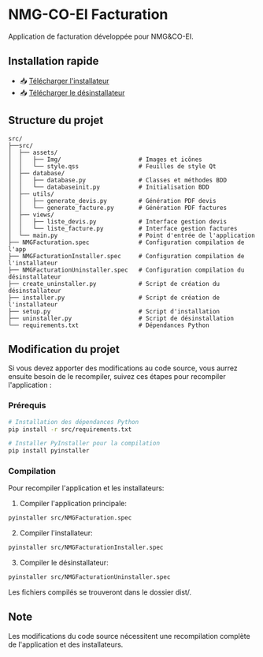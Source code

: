 # NMG-CO-EI Facturation

Application de facturation développée pour NMG&CO-EI.

## Installation rapide

- 📥 [Télécharger l'installateur](./NMGFacturationInstaller.exe)
- 📥 [Télécharger le désinstallateur](./NMGFacturationUninstaller.exe)

## Structure du projet

```
src/ 
├──src/
│  ├── assets/                         
│  │   ├── Img/                      # Images et icônes 
│  │   └── style.qss                 # Feuilles de style Qt 
│  ├── database/                        
│  │   ├── database.py               # Classes et méthodes BDD 
│  │   └── databaseinit.py           # Initialisation BDD 
│  ├── utils/                            
│  │   ├── generate_devis.py         # Génération PDF devis 
│  │   └── generate_facture.py       # Génération PDF factures 
│  ├── views/                           
│  │   ├── liste_devis.py            # Interface gestion devis 
│  │   └── liste_facture.py          # Interface gestion factures 
│  └── main.py                       # Point d'entrée de l'application 
├── NMGFacturation.spec              # Configuration compilation de l'app 
├── NMGFacturationInstaller.spec     # Configuration compilation de l'installateur
├── NMGFacturationUninstaller.spec   # Configuration compilation du désinstallateur 
├── create_uninstaller.py            # Script de création du désinstallateur 
├── installer.py                     # Script de création de l'installateur 
├── setup.py                         # Script d'installation 
├── uninstaller.py                   # Script de désinstallation 
└── requirements.txt                 # Dépendances Python
```

## Modification du projet

Si vous devez apporter des modifications au code source, vous aurrez ensuite besoin de le recompiler, suivez ces étapes pour recompiler l'application :

### Prérequis

```bash
# Installation des dépendances Python
pip install -r src/requirements.txt

# Installer PyInstaller pour la compilation
pip install pyinstaller
```

### Compilation

Pour recompiler l'application et les installateurs:

1. Compiler l'application principale:

```bash
pyinstaller src/NMGFacturation.spec
```

2. Compiler l'installateur:

```bash
pyinstaller src/NMGFacturationInstaller.spec
```

3. Compiler le désinstallateur:

```bash
pyinstaller src/NMGFacturationUninstaller.spec
```

Les fichiers compilés se trouveront dans le dossier dist/.

## Note

Les modifications du code source nécessitent une recompilation complète de l'application et des installateurs.